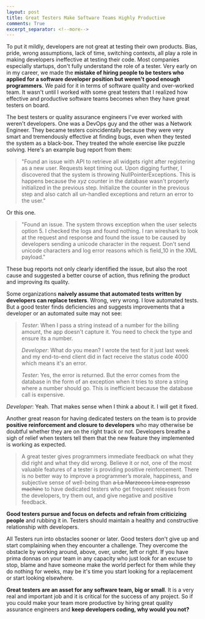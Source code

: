 ```yaml
---
layout: post
title: Great Testers Make Software Teams Highly Productive
comments: True
excerpt_separator: <!--more-->
---
```


To put it mildly, developers are not great at testing their own products. Bias, pride, wrong assumptions, lack of time, switching contexts, all play a role in making developers ineffective at testing their code. Most companies especially startups, don't fully understand the role of a tester. Very early on in my career, we made the **mistake of hiring people to be testers who applied for a software developer position but weren't good enough programmers**. We paid for it in terms of software quality and over-worked team. It wasn't until I worked with some great testers that I realized how effective and productive software teams becomes when they have great testers on board.

<!--more-->

The best testers or quality assurance engineers I've ever worked with weren't developers. One was a DevOps guy and the other was a Network Engineer. They became testers coincidentally because they were very smart and tremendously effective at finding bugs, even when they tested the system as a black-box. They treated the whole exercise like puzzle solving. Here's an example bug report from them:

> "Found an issue with API to retrieve all widgets right after registering as a new user. Requests kept timing out. Upon digging further, I discovered that the system is throwing NullPointerExceptions. This is happens because the *xyz* counter in the database wasn't properly initialized in the previous step. Initialize the counter in the previous step and also catch all un-handled exceptions and return an error to the user."

Or this one.

> "Found an issue. The system throws exception when the user selects option 5. I checked the logs and found nothing. I ran wireshark to look at the request and response and found the issue to be caused by developers sending a unicode character in the request. Don't send unicode characters and log error reasons which is field_10 in the XML payload."

These bug reports not only clearly identified the issue, but also the root cause and suggested a better course of action, thus refining the product and improving its quality.

Some organizations **naively assume that automated tests written by developers can replace testers**. Wrong, very wrong. I love automated tests. But a good tester finds deficiencies and suggests improvements that a developer or an automated suite may not see:

> *Tester*: When I pass a string instead of a number for the billing amount, the app doesn't capture it. You need to check the type and ensure its a number.
>
> *Developer*: What do you mean? I wrote the test for it just last week and my end-to-end client did in fact receive the status code 4000 which means it's an error.
>
> *Tester*: Yes, the error is returned. But the error comes from the database in the form of an exception when it tries to store a string where a number should go. This is inefficient because the database call is expensive.
>
*Developer*: Yeah. That makes sense when I think a about it. I will get it fixed.

Another great reason for having dedicated testers on the team is to provide **positive reinforcement and closure to developers** who may otherwise be doubtful whether they are on the right track or not. Developers breathe a sigh of relief when testers tell them that the new feature they implemented is working as expected.

> A great tester gives programmers immediate feedback on what they did right and what they did wrong. Believe it or not, one of the most valuable features of a tester is providing positive reinforcement. There is no better way to improve a programmer’s morale, happiness, and subjective sense of well-being than ~~a La Marzocco Linea espresso machine~~ to have dedicated testers who get frequent releases from the developers, try them out, and give negative and positive feedback.

**Good testers pursue and focus on defects and refrain from criticizing people** and rubbing it in. Testers should maintain a healthy and constructive relationship with developers.

All Testers run into obstacles sooner or later. Good testers don't give up and start complaining when they encounter a challenge. They overcome the obstacle by working around, above, over, under, left or right. If you have prima donnas on your team in any capacity who just look for an excuse to stop, blame and have someone make the world perfect for them while they do nothing for weeks, may be it's time you start looking for a replacement or start looking elsewhere.

**Great testers are an asset for any software team, big or small**. It is a very real and important job and it is critical for the success of any project. So if you could make your team more productive by hiring great quality assurance engineers and **keep developers coding, why would you not?**
